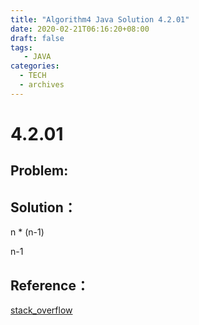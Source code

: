 ```yaml
---
title: "Algorithm4 Java Solution 4.2.01"
date: 2020-02-21T06:16:20+08:00
draft: false
tags:
   - JAVA
categories:
  - TECH
  - archives
---
```



# 4.2.01

## Problem:


## Solution：

n * (n-1)

n-1

## Reference：

[stack_overflow](https://stackoverflow.com/questions/5058406/what-is-the-maximum-number-of-edges-in-a-directed-graph-with-n-nodes)

